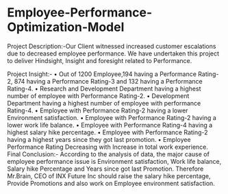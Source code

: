 # Employee-Performance-Optimization-Model
Project Description:-Our Client witnessed increased customer escalations due to decreased employee performance. We have undertaken this project to deliver Hindsight, Insight and foresight related to Performance.
 
 Project Insight:-
•	Out of 1200 Employee,194 having a Performance Rating-2, 874 having a Performance Rating-3 and 132 having a Performance Rating-4.
•	Research and Development Department having a highest number of employee with Performance Rating-2.
•	Development Department having a highest number of employee with performance Rating-4.
•	Employee with Performance Rating-2 having a lower Environment satisfaction.
•	Employee with Performance Rating-2 having a lower work life balance.
•	Employee with Performance Rating-4 having a highest salary hike percentage.
•	Employee with Performance Rating-2 having a highest years since they got last promotion.
•	Employee Performance Rating Decreasing with Increase in total work experience.
Final Conclusion:-
According to the analysis of data, the major cause of employee performance issue is Environment satisfaction, Work life balance, Salary hike Percentage and Years since got last Promotion. Therefore Mr.Brain, CEO of INX Future Inc should raise the salary hike percentage, Provide  Promotions and also work on Employee environment satisfaction.   

